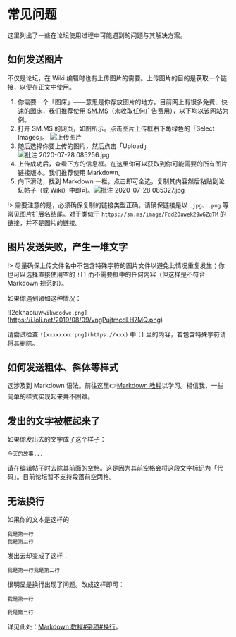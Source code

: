 # 常见问题

这里列出了一些在论坛使用过程中可能遇到的问题与其解决方案。

## 如何发送图片

不仅是论坛，在 Wiki 编辑时也有上传图片的需要。上传图片的目的是获取一个链接，以便在正文中使用。

1. 你需要一个「图床」——意思是你存放图片的地方。目前网上有很多免费、快速的图床，我们推荐使用 [SM.MS](//sm.ms)（未收取任何广告费用），以下均以该网站为例。
2. 打开 SM.MS 的网页，如图所示。点击图片上传框右下角绿色的「Select Images」。 ![上传图片](https://i.loli.net/2019/08/09/IBXLdjpED8NG2Re.png)
3. 随后选择你要上传的图片，然后点击「Upload」![批注 2020-07-28 085256.jpg](https://i.loli.net/2020/07/28/uybQD5fITOnB4UC.jpg)
4. 上传成功后，查看下方的信息框。在这里你可以获取到你可能需要的所有图片链接版本。我们推荐使用 Markdown。
5. 向下滑动，找到 Markdown 一栏，点击即可全选，复制其内容然后粘贴到论坛帖子（或 Wiki）中即可。![批注 2020-07-28 085327.jpg](https://i.loli.net/2020/07/28/FH2OuePh3wGZqTM.jpg)

!> 需要注意的是，必须确保复制的链接类型正确。请确保链接是以 `.jpg`、`.png` 等常见图片扩展名结尾。对于类似于 `https://sm.ms/image/Fdd2Ouwek29wGZqTM` 的链接，并不是图片的链接。

## 图片发送失败，产生一堆文字

!> 尽量确保上传文件名中不包含特殊字符的图片文件以避免此情况重复发生；你也可以选择直接使用空的 `![]` 而不需要框中的任何内容（但这样是不符合 Markdown 规范的）。

如果你遇到诸如这种情况：

![2ekhaoiuw`wikwdodwe.png]`(https://i.loli.net/2019/08/09/vngPujtmcdLH7MQ.png)

请尝试检查 `![xxxxxxxx.png](https://xxx)` 中 `[]` 里的内容，若包含特殊字符请将其删除。

## 如何发送粗体、斜体等样式

这涉及到 Markdown 语法。前往这里👉[Markdown 教程](/forum/markdown-tutorial.md)以学习。相信我，一些简单的样式实现起来并不困难。

## 发出的文字被框起来了

如果你发出去的文字成了这个样子：

    今天的故事...

请在编辑帖子时去除其前面的空格。这是因为其前空格会将这段文字标记为「代码」。目前论坛暂不支持段落前空两格。

## 无法换行

如果你的文本是这样的

```text
我是第一行
我是第二行
```

发出去却变成了这样：

```text
我是第一行我是第二行
```

很明显是换行出现了问题。改成这样即可：

```text
我是第一行

我是第二行
```

详见此处：[Markdown 教程#杂项#换行](/forum/markdown-tutorial?id=换行)。
